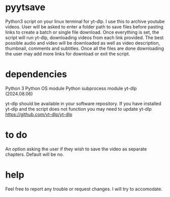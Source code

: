 # pyytsave

Python3 script on your linux terminal for yt-dlp. I use this to archive youtube videos. User will be asked to enter a folder path to save files before pasting links to create a batch or single file download. Once everything is set, the script will run yt-dlp, downloading videos from each link provided. The best possible audio and video will be downloaded as well as video description, thumbnail, comments and subtitles. Once all the files are done downloading the user may add more links for download or exit the script. 

# dependencies

Python 3
Python OS module
Python subprocess module
yt-dlp (2024.08.06)

yt-dlp should be available in your software repository. If you have installed yt-dlp and the script does not function you may need to update yt-dlp
https://github.com/yt-dlp/yt-dlp

# to do

An option asking the user if they wish to save the video as separate chapters. Default will be no. 

# help

Feel free to report any trouble or request changes. I will try to accomodate. 
